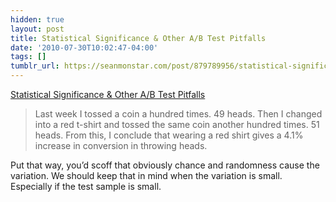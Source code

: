 ```yaml
---
hidden: true
layout: post
title: Statistical Significance & Other A/B Test Pitfalls
date: '2010-07-30T10:02:47-04:00'
tags: []
tumblr_url: https://seanmonstar.com/post/879789956/statistical-significance-in-ab-tests
---
```

[Statistical Significance & Other A/B Test Pitfalls](http://www.cennydd.co.uk/2009/statistical-significance-other-ab-test-pitfalls/)  

> Last week I tossed a coin a hundred times. 49 heads. Then I changed into a red t-shirt and tossed the same coin another hundred times. 51 heads. From this, I conclude that wearing a red shirt gives a 4.1% increase in conversion in throwing heads.

Put that way, you’d scoff that obviously chance and randomness cause the variation. We should keep that in mind when the variation is small. Especially if the test sample is small.

